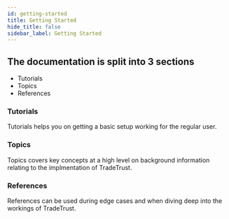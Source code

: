 ```yaml
---
id: getting-started
title: Getting Started
hide_title: false
sidebar_label: Getting Started
---
```


## The documentation is split into 3 sections

- Tutorials
- Topics
- References

### Tutorials

Tutorials helps you on getting a basic setup working for the regular user.

### Topics

Topics covers key concepts at a high level on background information relating to the implmentation of TradeTrust.

### References

References can be used during edge cases and when diving deep into the workings of TradeTrust.
